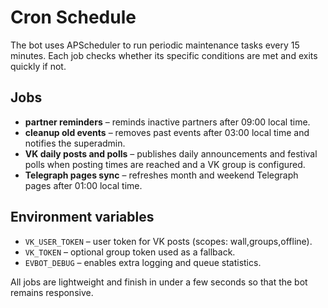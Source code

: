 # Cron Schedule

The bot uses APScheduler to run periodic maintenance tasks every 15 minutes. Each job checks whether its specific conditions are met and exits quickly if not.

## Jobs

- **partner reminders** – reminds inactive partners after 09:00 local time.
- **cleanup old events** – removes past events after 03:00 local time and notifies the superadmin.
- **VK daily posts and polls** – publishes daily announcements and festival polls when posting times are reached and a VK group is configured.
- **Telegraph pages sync** – refreshes month and weekend Telegraph pages after 01:00 local time.

## Environment variables

- `VK_USER_TOKEN` – user token for VK posts (scopes: wall,groups,offline).
- `VK_TOKEN` – optional group token used as a fallback.
- `EVBOT_DEBUG` – enables extra logging and queue statistics.

All jobs are lightweight and finish in under a few seconds so that the bot remains responsive.
